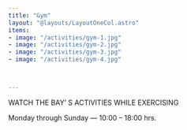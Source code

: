 ```yaml
---
title: "Gym"
layout: "@layouts/LayoutOneCol.astro"
items:
- image: "/activities/gym-1.jpg"
- image: "/activities/gym-2.jpg"
- image: "/activities/gym-3.jpg"
- image: "/activities/gym-4.jpg"



---
```


<div class="grid gap-6">
<p>
WATCH THE BAY’ S ACTIVITIES WHILE EXERCISING




</p>

<p>Monday through Sunday — 10:00 – 18:00 hrs.

</p>


</div>



